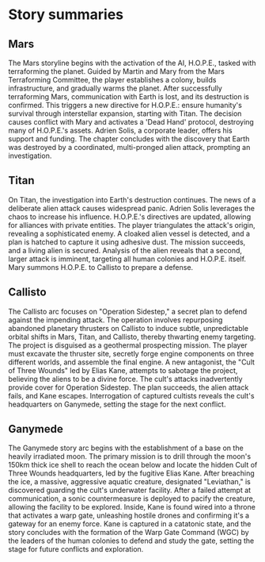 # Story summaries

## Mars
The Mars storyline begins with the activation of the AI, H.O.P.E., tasked with terraforming the planet. Guided by Martin and Mary from the Mars Terraforming Committee, the player establishes a colony, builds infrastructure, and gradually warms the planet. After successfully terraforming Mars, communication with Earth is lost, and its destruction is confirmed. This triggers a new directive for H.O.P.E.: ensure humanity's survival through interstellar expansion, starting with Titan. The decision causes conflict with Mary and activates a 'Dead Hand' protocol, destroying many of H.O.P.E.'s assets. Adrien Solis, a corporate leader, offers his support and funding. The chapter concludes with the discovery that Earth was destroyed by a coordinated, multi-pronged alien attack, prompting an investigation.

## Titan
On Titan, the investigation into Earth's destruction continues. The news of a deliberate alien attack causes widespread panic. Adrien Solis leverages the chaos to increase his influence. H.O.P.E.'s directives are updated, allowing for alliances with private entities. The player triangulates the attack's origin, revealing a sophisticated enemy. A cloaked alien vessel is detected, and a plan is hatched to capture it using adhesive dust. The mission succeeds, and a living alien is secured. Analysis of the alien reveals that a second, larger attack is imminent, targeting all human colonies and H.O.P.E. itself. Mary summons H.O.P.E. to Callisto to prepare a defense.

## Callisto
The Callisto arc focuses on "Operation Sidestep," a secret plan to defend against the impending attack. The operation involves repurposing abandoned planetary thrusters on Callisto to induce subtle, unpredictable orbital shifts in Mars, Titan, and Callisto, thereby thwarting enemy targeting. The project is disguised as a geothermal prospecting mission. The player must excavate the thruster site, secretly forge engine components on three different worlds, and assemble the final engine. A new antagonist, the "Cult of Three Wounds" led by Elias Kane, attempts to sabotage the project, believing the aliens to be a divine force. The cult's attacks inadvertently provide cover for Operation Sidestep. The plan succeeds, the alien attack fails, and Kane escapes. Interrogation of captured cultists reveals the cult's headquarters on Ganymede, setting the stage for the next conflict.


## Ganymede
The Ganymede story arc begins with the establishment of a base on the heavily irradiated moon. The primary mission is to drill through the moon's 150km thick ice shell to reach the ocean below and locate the hidden Cult of Three Wounds headquarters, led by the fugitive Elias Kane. After breaching the ice, a massive, aggressive aquatic creature, designated "Leviathan," is discovered guarding the cult's underwater facility. After a failed attempt at communication, a sonic countermeasure is deployed to pacify the creature, allowing the facility to be explored. Inside, Kane is found wired into a throne that activates a warp gate, unleashing hostile drones and confirming it's a gateway for an enemy force. Kane is captured in a catatonic state, and the story concludes with the formation of the Warp Gate Command (WGC) by the leaders of the human colonies to defend and study the gate, setting the stage for future conflicts and exploration.
